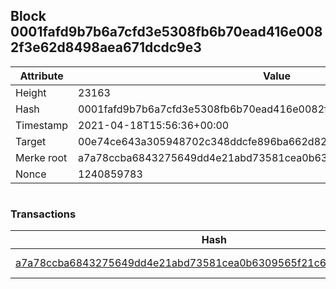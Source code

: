 ## Block 0001fafd9b7b6a7cfd3e5308fb6b70ead416e0082f3e62d8498aea671dcdc9e3

Attribute | Value
--- | ---
Height | 23163
Hash | 0001fafd9b7b6a7cfd3e5308fb6b70ead416e0082f3e62d8498aea671dcdc9e3
Timestamp | 2021-04-18T15:56:36+00:00
Target | 00e74ce643a305948702c348ddcfe896ba662d82c1a228faf4ad12250f07334e
Merke root | a7a78ccba6843275649dd4e21abd73581cea0b6309565f21c6d88fe045956778
Nonce | 1240859783

```

```

### Transactions

Hash | Amount
--- | ---
[a7a78ccba6843275649dd4e21abd73581cea0b6309565f21c6d88fe045956778](a7a78ccba6843275649dd4e21abd73581cea0b6309565f21c6d88fe045956778.md) | 10.00000000 SKEPTI 
